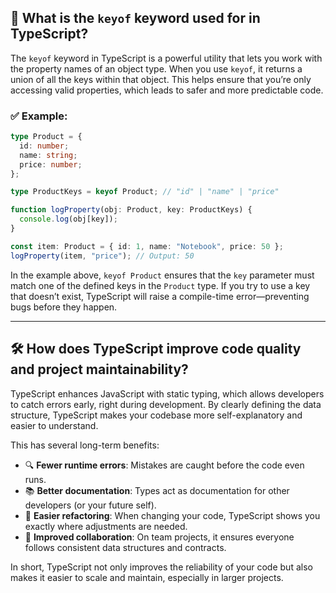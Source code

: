 ## 🔑 What is the `keyof` keyword used for in TypeScript?

The `keyof` keyword in TypeScript is a powerful utility that lets you work with the property names of an object type. When you use `keyof`, it returns a union of all the keys within that object. This helps ensure that you’re only accessing valid properties, which leads to safer and more predictable code.

### ✅ Example:

``` ts
type Product = {
  id: number;
  name: string;
  price: number;
};

type ProductKeys = keyof Product; // "id" | "name" | "price"

function logProperty(obj: Product, key: ProductKeys) {
  console.log(obj[key]);
}

const item: Product = { id: 1, name: "Notebook", price: 50 };
logProperty(item, "price"); // Output: 50
```

In the example above, `keyof Product` ensures that the `key` parameter must match one of the defined keys in the `Product` type. If you try to use a key that doesn’t exist, TypeScript will raise a compile-time error—preventing bugs before they happen.

---

## 🛠️ How does TypeScript improve code quality and project maintainability?

TypeScript enhances JavaScript with static typing, which allows developers to catch errors early, right during development. By clearly defining the data structure, TypeScript makes your codebase more self-explanatory and easier to understand.

This has several long-term benefits:
- 🔍 **Fewer runtime errors**: Mistakes are caught before the code even runs.
- 📚 **Better documentation**: Types act as documentation for other developers (or your future self).
- 🧩 **Easier refactoring**: When changing your code, TypeScript shows you exactly where adjustments are needed.
- 💼 **Improved collaboration**: On team projects, it ensures everyone follows consistent data structures and contracts.

In short, TypeScript not only improves the reliability of your code but also makes it easier to scale and maintain, especially in larger projects.